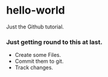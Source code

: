 # hello-world
Just the Github tutorial.

### Just getting round to this at last.
* Create some Files. 
* Commit them to git.
* Track changes.
